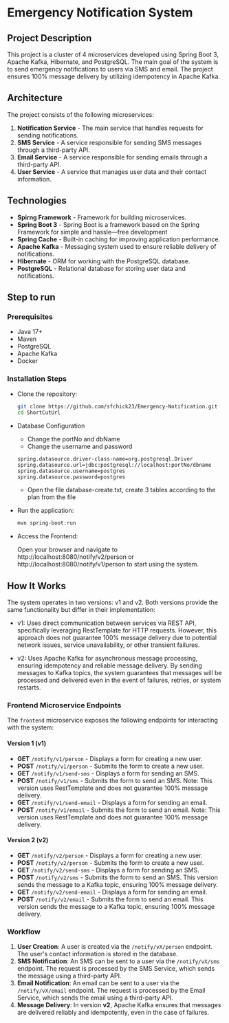 # Emergency Notification System

## Project Description

This project is a cluster of 4 microservices developed using Spring Boot 3, Apache Kafka, Hibernate, and PostgreSQL. The main goal of the system is to send emergency notifications to users via SMS and email. The project ensures 100% message delivery by utilizing idempotency in Apache Kafka.

## Architecture

The project consists of the following microservices:

1. **Notification Service** - The main service that handles requests for sending notifications.
2. **SMS Service** - A service responsible for sending SMS messages through a third-party API.
3. **Email Service** - A service responsible for sending emails through a third-party API.
4. **User  Service** - A service that manages user data and their contact information.

## Technologies
- **Spirng Framework** -  Framework for building microservices.
- **Spring Boot 3** - Spring Boot is a framework based on the Spring Framework for simple and hassle—free development
-  **Spring Cache** - Built-in caching for improving application performance.
- **Apache Kafka** - Messaging system used to ensure reliable delivery of notifications.
- **Hibernate** - ORM for working with the PostgreSQL database.
- **PostgreSQL** - Relational database for storing user data and notifications.

## Step to run

### Prerequisites

- Java 17+
- Maven
- PostgreSQL
- Apache Kafka
- Docker

### Installation Steps

  - Clone the repository:

     ```bash
     git clone https://github.com/sfchick23/Emergency-Notification.git
     cd ShortCutUrl

  - Database Configuration

     - Change the portNo and dbName
     - Change the username and password
   
    ```properties
    spring.datasource.driver-class-name=org.postgresql.Driver
    spring.datasource.url=jdbc:postgresql://localhost:portNo/dbname
    spring.datasource.username=postgres
    spring.datasource.password=postgres
    ```
    - Open the file 
      database-create.txt,
      create 3 tables according to the plan from the file
    
  - Run the application:
    ```bash
    mvn spring-boot:run
    ```
  - Access the Frontend:

    Open your browser and navigate to http://localhost:8080/notify/v2/person or http://localhost:8080/notify/v1/person to start using the system.
     
## How It Works

The system operates in two versions: v1 and v2. Both versions provide the same functionality but differ in their implementation:

- v1: Uses direct communication between services via REST API, specifically leveraging RestTemplate for HTTP requests. However, this approach does not guarantee 100% message delivery due to potential network issues, service unavailability, or other transient failures.

- v2: Uses Apache Kafka for asynchronous message processing, ensuring idempotency and reliable message delivery. By sending messages to Kafka topics, the system guarantees that messages will be processed and delivered even in the event of failures, retries, or system restarts.

### Frontend Microservice Endpoints

The `frontend` microservice exposes the following endpoints for interacting with the system:

#### Version 1 (v1)

- **GET** `/notify/v1/person` - Displays a form for creating a new user.
- **POST** `/notify/v1/person` - Submits the form to create a new user.
- **GET** `/notify/v1/send-sms` - Displays a form for sending an SMS.
- **POST** `/notify/v1/sms` - Submits the form to send an SMS. Note: This version uses RestTemplate and does not guarantee 100% message delivery.
- **GET** `/notify/v1/send-email` - Displays a form for sending an email.
- **POST** `/notify/v1/email` - Submits the form to send an email. Note: This version uses RestTemplate and does not guarantee 100% message delivery.

#### Version 2 (v2)

- **GET** `/notify/v2/person` - Displays a form for creating a new user.
- **POST** `/notify/v2/person` - Submits the form to create a new user.
- **GET** `/notify/v2/send-sms` - Displays a form for sending an SMS.
- **POST** `/notify/v2/sms` - Submits the form to send an SMS. This version sends the message to a Kafka topic, ensuring 100% message delivery.
- **GET** `/notify/v2/send-email` - Displays a form for sending an email.
- **POST** `/notify/v2/email` - Submits the form to send an email. This version sends the message to a Kafka topic, ensuring 100% message delivery.

### Workflow

1. **User Creation**: A user is created via the `/notify/vX/person` endpoint. The user's contact information is stored in the database.
2. **SMS Notification**: An SMS can be sent to a user via the `/notify/vX/sms` endpoint. The request is processed by the SMS Service, which sends the message using a third-party API.
3. **Email Notification**: An email can be sent to a user via the `/notify/vX/email` endpoint. The request is processed by the Email Service, which sends the email using a third-party API.
4. **Message Delivery**: In version **v2**, Apache Kafka ensures that messages are delivered reliably and idempotently, even in the case of failures.

